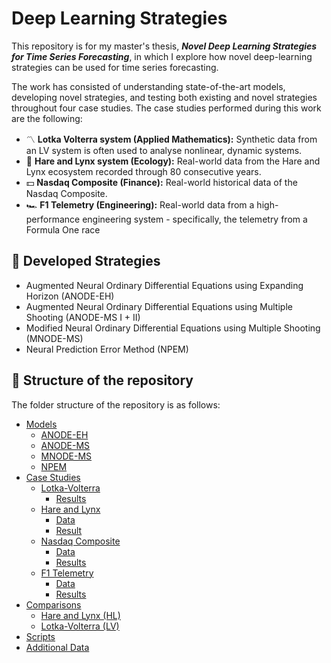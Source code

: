 # Deep Learning Strategies
This repository is for my master's thesis, _**Novel Deep Learning Strategies for Time Series Forecasting**_, in which I explore how novel deep-learning strategies can be used for time series forecasting.

The work has consisted of understanding state-of-the-art models, developing novel strategies, and testing both existing and novel strategies throughout four case studies. The case studies performed during this work are the following:
- 〽️ **Lotka Volterra system (Applied Mathematics):** Synthetic data from an LV system is often used to analyse nonlinear, dynamic systems.
- 🐇 **Hare and Lynx system (Ecology):** Real-world data from the Hare and Lynx ecosystem recorded through 80 consecutive years. 
- 💵 **Nasdaq Composite (Finance):** Real-world historical data of the Nasdaq Composite.
- 🏎️ **F1 Telemetry (Engineering):** Real-world data from a high-performance engineering system - specifically, the telemetry from a Formula One race

## 🚀 Developed Strategies
- Augmented Neural Ordinary Differential Equations using Expanding Horizon (ANODE-EH)
- Augmented Neural Ordinary Differential Equations using Multiple Shooting (ANODE-MS I + II)
- Modified Neural Ordinary Differential Equations using Multiple Shooting (MNODE-MS)
- Neural Prediction Error Method (NPEM)
  
## 📄 Structure of the repository
The folder structure of the repository is as follows: 

- [Models](https://github.com/junetroan/Deep-Learning-Strategies/tree/main/models)
  - [ANODE-EH](https://github.com/junetroan/Deep-Learning-Strategies/tree/main/models/ANODE-EH)
  - [ANODE-MS](https://github.com/junetroan/Deep-Learning-Strategies/tree/main/models/ANODE-MS)
  - [MNODE-MS](https://github.com/junetroan/Deep-Learning-Strategies/tree/main/models/MNODE-MS)
  - [NPEM](https://github.com/junetroan/Deep-Learning-Strategies/tree/main/models/NPEM)
- [Case Studies](https://github.com/junetroan/Deep-Learning-Strategies/tree/main/case_studies)
  - [Lotka-Volterra](https://github.com/junetroan/Deep-Learning-Strategies/tree/main/case_studies/Lotka-Volterra%20(LV))
    - [Results](https://github.com/junetroan/Deep-Learning-Strategies/tree/main/case_studies/Lotka-Volterra%20(LV)/results)
  - [Hare and Lynx](https://github.com/junetroan/Deep-Learning-Strategies/tree/main/case_studies/Hare%20and%20Lynx%20(HL))
    - [Data](https://github.com/junetroan/Deep-Learning-Strategies/tree/main/case_studies/Hare%20and%20Lynx%20(HL)/data)
    - [Result](https://github.com/junetroan/Deep-Learning-Strategies/tree/main/case_studies/Hare%20and%20Lynx%20(HL)/results)
  - [Nasdaq Composite](https://github.com/junetroan/Deep-Learning-Strategies/tree/main/case_studies/Nasdaq%20Composite%20(IXIC))
    - [Data](https://github.com/junetroan/Deep-Learning-Strategies/tree/main/case_studies/Nasdaq%20Composite%20(IXIC)/data)
    - [Results](https://github.com/junetroan/Deep-Learning-Strategies/tree/main/case_studies/Nasdaq%20Composite%20(IXIC)/results)
  - [F1 Telemetry](https://github.com/junetroan/Deep-Learning-Strategies/tree/main/case_studies/F1%20Telemetry%20(F1))
    - [Data](https://github.com/junetroan/Deep-Learning-Strategies/tree/main/case_studies/F1%20Telemetry%20(F1)/data)
    - [Results](https://github.com/junetroan/Deep-Learning-Strategies/tree/main/case_studies/F1%20Telemetry%20(F1)/results)
- [Comparisons](https://github.com/junetroan/Deep-Learning-Strategies/tree/main/comparisons)
  - [Hare and Lynx (HL)](https://github.com/junetroan/Deep-Learning-Strategies/tree/main/comparisons/Hare%20and%20Lynx%20(HL))
  - [Lotka-Volterra (LV)](https://github.com/junetroan/Deep-Learning-Strategies/tree/main/comparisons/Lotka-Volterra%20(LV))
- [Scripts](https://github.com/junetroan/Deep-Learning-Strategies/tree/main/scripts)
- [Additional Data](https://github.com/junetroan/Deep-Learning-Strategies/tree/main/additional_data)
